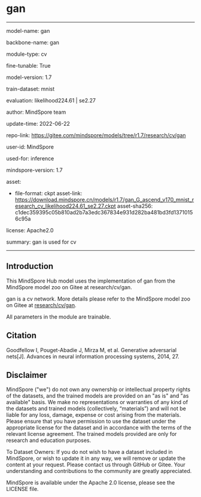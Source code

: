 # gan

---

model-name: gan

backbone-name: gan

module-type: cv

fine-tunable: True

model-version: 1.7

train-dataset: mnist

evaluation: likelihood224.61 | se2.27

author: MindSpore team

update-time: 2022-06-22

repo-link: <https://gitee.com/mindspore/models/tree/r1.7/research/cv/gan>

user-id: MindSpore

used-for: inference

mindspore-version: 1.7

asset:

-
    file-format: ckpt
    asset-link: <https://download.mindspore.cn/models/r1.7/gan_G_ascend_v170_mnist_research_cv_likelihood224.61_se2.27.ckpt>
    asset-sha256: c1dec359395c05b810ad2b7a3edc367834e931d282ba481bd3fd13710156c95a

license: Apache2.0

summary: gan is used for cv

---

## Introduction

This MindSpore Hub model uses the implementation of gan from the MindSpore model zoo on Gitee at research/cv/gan.

gan is a cv network. More details please refer to the MindSpore model zoo on Gitee at [research/cv/gan](https://gitee.com/mindspore/models/blob/r1.7/research/cv/gan/README_CN.md).

All parameters in the module are trainable.

## Citation

Goodfellow I, Pouget-Abadie J, Mirza M, et al. Generative adversarial nets[J]. Advances in neural information processing systems, 2014, 27.

## Disclaimer

MindSpore ("we") do not own any ownership or intellectual property rights of the datasets, and the trained models are provided on an "as is" and "as available" basis. We make no representations or warranties of any kind of the datasets and trained models (collectively, “materials”) and will not be liable for any loss, damage, expense or cost arising from the materials. Please ensure that you have permission to use the dataset under the appropriate license for the dataset and in accordance with the terms of the relevant license agreement. The trained models provided are only for research and education purposes.

To Dataset Owners: If you do not wish to have a dataset included in MindSpore, or wish to update it in any way, we will remove or update the content at your request. Please contact us through GitHub or Gitee. Your understanding and contributions to the community are greatly appreciated.

MindSpore is available under the Apache 2.0 license, please see the LICENSE file.
